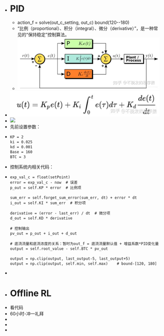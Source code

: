- # PID
	- action_f = solve(out_c_setting, out_c)  bound(120--180)
	- “比例（proportional）、积分（integral）、微分（derivative）”，是一种常见的“保持稳定”控制算法。
	- ![image.png](../assets/image_1670153616356_0.png)
- ![image.png](../assets/image_1670153629931_0.png)
- ![](https://pic1.zhimg.com/80/v2-0ff112de05bf76ca5ba7f087875b8428_720w.webp)
- 先前设置参数：
- ```
  KP = 2
  ki = 0.025
  kd = 0.001
  Base = 160
  BTC = 3
  ```
- 控制系统内相关代码：
- ```
  exp_val_c = float(setPoint)
  error = exp_val_c - now  # 误差
  p_out = self.KP * error  # 比例项
  
  sum_err = self.forget_sum_error(sum_err, dt) + error * dt
  i_out = self.KI * sum_err  # 积分项
  
  derivative = (error - last_err) / dt  # 微分项
  d_out = self.KD * derivative
  
  # 控制输出
  pv_out = p_out + i_out + d_out
  
  # 底流流量和底流浓度的关系：暂时为out_f = 底流流量默认值 + 增益系数*PID变化量
  output = self.root_value - self.BTC * pv_out
  
  output = np.clip(output, last_output-5, last_output+5)
  output = np.clip(output, self.min, self.max)    # bound-[120, 180]
  ```
-
- # Offline RL
- 看代码
- 60小时-冲一礼拜
-
-
-